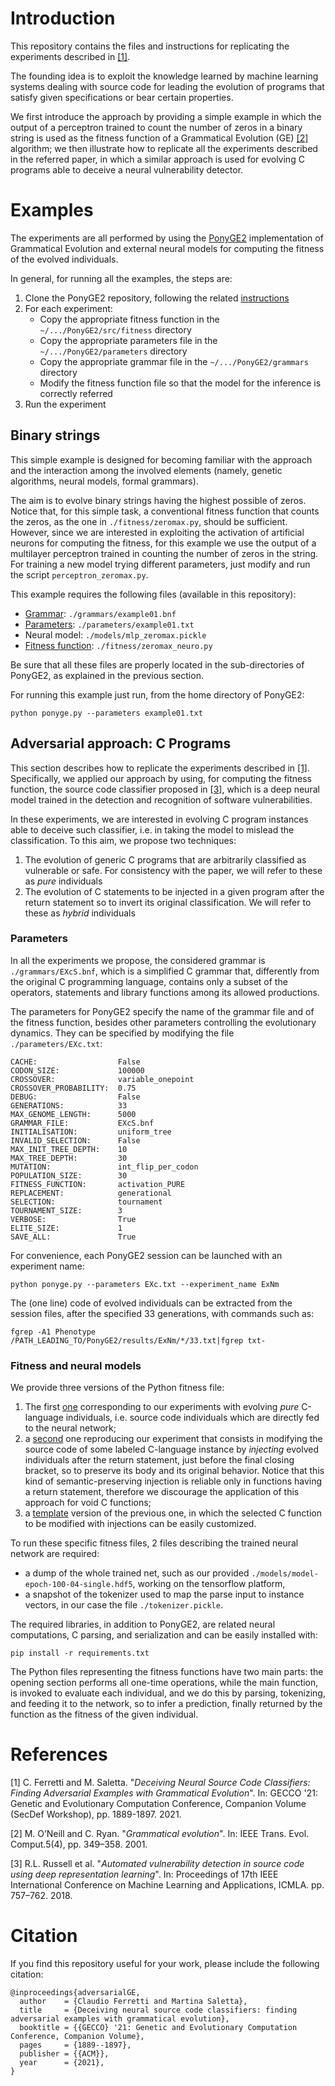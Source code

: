 # Introduction

This repository contains the files and instructions for replicating the experiments described in [[1]](#1).  

The founding idea is to exploit the knowledge learned by machine learning systems dealing with source code for leading the evolution of programs that satisfy given specifications or bear certain properties. 

We first introduce the approach by providing a simple example in which the output of a perceptron trained to count the number of zeros in a binary string is used as the fitness function of a Grammatical Evolution (GE) [[2]](#2) algorithm; we then illustrate how to replicate all the experiments described in the referred paper, in which a similar approach is used for evolving C programs able to deceive a neural vulnerability detector.   

# Examples

The experiments are all performed by using the [PonyGE2](https://github.com/PonyGE/PonyGE2) implementation of Grammatical Evolution and external neural models for computing the fitness of the evolved individuals.

In general, for running all the examples, the steps are:

1. Clone the PonyGE2 repository, following the related [instructions](https://github.com/PonyGE/PonyGE2/wiki)
2. For each experiment:
    * Copy the appropriate fitness function in the `~/.../PonyGE2/src/fitness` directory
    * Copy the appropriate parameters file in the `~/.../PonyGE2/parameters` directory
    * Copy the appropriate grammar file in the `~/.../PonyGE2/grammars` directory
    * Modify the fitness function file so that the model for the inference is correctly referred
3. Run the experiment    

## Binary strings

This simple example is designed for becoming familiar with the approach and the interaction among the involved elements (namely, genetic algorithms, neural models, formal grammars). 

The aim is to evolve binary strings having the highest possible of zeros. Notice that, for this simple task, a conventional fitness function that counts the zeros, as the one in `./fitness/zeromax.py`, should be sufficient. However, since we are interested in exploiting the activation of artificial neurons for computing the fitness, for this example we use the output of a multilayer perceptron trained in counting the number of zeros in the string. For training a new model trying different parameters, just modify and run the script `perceptron_zeromax.py`.

This example requires the following files (available in this repository):

* [Grammar](./grammars/example01.bnf): `./grammars/example01.bnf`
* [Parameters](./parameters/example01.txt): `./parameters/example01.txt`
* Neural model: `./models/mlp_zeromax.pickle`
* [Fitness function](./fitness/zeromax_neuro.py): `./fitness/zeromax_neuro.py`

Be sure that all these files are properly located in the sub-directories of PonyGE2, as explained in the previous section.

For running this example just run, from the home directory of PonyGE2: 
```
python ponyge.py --parameters example01.txt
```

## Adversarial approach: C Programs

This section describes how to replicate the experiments described in [[1]](#1). Specifically, we applied our approach by using, for computing the fitness function, the source code classifier proposed in [[3]](#3), which is a deep neural model trained in the detection and recognition of software vulnerabilities.

In these experiments, we are interested in evolving C program instances able to deceive such classifier, i.e. in taking the model to mislead the classification. To this aim, we propose two techniques:

1. The evolution of generic C programs that are arbitrarily classified as vulnerable or safe. For consistency with the paper, we will refer to these as *pure* individuals
2. The evolution of C statements to be injected in a given program after the return statement so to invert its original classification. We will refer to these as *hybrid* individuals

### Parameters

In all the experiments we propose, the considered grammar is `./grammars/EXcS.bnf`, which is a simplified C grammar that, differently from the original C programming language, contains only a subset of the operators, statements and library functions among its allowed productions.

The parameters for PonyGE2 specify the name of the grammar file and of the fitness function, besides other parameters controlling the evolutionary dynamics. They can be specified by modifying the file `./parameters/EXc.txt`:

    CACHE:                  False
    CODON_SIZE:             100000
    CROSSOVER:              variable_onepoint
    CROSSOVER_PROBABILITY:  0.75
    DEBUG:                  False
    GENERATIONS:            33
    MAX_GENOME_LENGTH:      5000
    GRAMMAR_FILE:           EXcS.bnf
    INITIALISATION:         uniform_tree
    INVALID_SELECTION:      False
    MAX_INIT_TREE_DEPTH:    10
    MAX_TREE_DEPTH:         30
    MUTATION:               int_flip_per_codon
    POPULATION_SIZE:        30
    FITNESS_FUNCTION:       activation_PURE
    REPLACEMENT:            generational
    SELECTION:              tournament
    TOURNAMENT_SIZE:        3
    VERBOSE:                True
    ELITE_SIZE:             1
    SAVE_ALL:               True

For convenience, each PonyGE2 session can be launched with an experiment name:

    python ponyge.py --parameters EXc.txt --experiment_name ExNm

The (one line) code of evolved individuals can be extracted from the session files, after the specified 33 generations, with commands such as:

    fgrep -A1 Phenotype /PATH_LEADING_TO/PonyGE2/results/ExNm/*/33.txt|fgrep txt-  

###  Fitness and neural models 

We provide three versions of the Python fitness file:

1. The first [one](./fitness/activation_PURE.py) corresponding to our experiments with evolving *pure* C-language individuals, i.e. source code individuals which are directly fed to the neural network;
2. a [second](./fitness/activation_INJECT.py) one reproducing our experiment that consists in modifying the source code of some labeled C-language instance by *injecting* evolved individuals after the return statement, just before the final closing bracket, so to preserve its body and its original behavior. Notice that this kind of semantic-preserving injection is reliable only in functions having a return statement, therefore we discourage the application of this approach for void C functions; 
3. a [template](./fitness/activation_TEMPLATE.py) version of the previous one, in which the selected C function to be modified with injections can be easily customized.

To run these specific fitness files, 2 files describing the trained neural network are required:

* a dump of the whole trained net, such as our provided `./models/model-epoch-100-04-single.hdf5`, working on the tensorflow platform,
* a snapshot of the tokenizer used to map the parse input to instance vectors, in our case the file `./tokenizer.pickle`.

The required libraries, in addition to PonyGE2, are related neural computations, C parsing, and serialization and can be easily installed with:

    pip install -r requirements.txt

The Python files representing the fitness functions have two main parts: the opening section performs all one-time operations, while the main function, is invoked to evaluate each individual, and we do this by parsing, tokenizing, and feeding it to the network, so to infer a prediction, finally returned by the function as the fitness of the given individual.

# References

<a id="1">[1]</a> C. Ferretti and M. Saletta. "*Deceiving Neural Source Code Classifiers: Finding Adversarial Examples with Grammatical Evolution*". In: GECCO '21: Genetic and Evolutionary Computation Conference, Companion Volume (SecDef Workshop), pp. 1889-1897. 2021. 

<a id="2">[2]</a> M. O’Neill and C. Ryan. "*Grammatical evolution*". In: IEEE Trans. Evol. Comput.5(4), pp. 349–358. 2001.

<a id="3">[3]</a>  R.L. Russell et al. "*Automated vulnerability detection in source code using deep representation learning*". In: Proceedings of 17th IEEE International Conference on Machine Learning and Applications, ICMLA. pp. 757–762. 2018.

# Citation

If you find this repository useful for your work, please include the following citation:

```
@inproceedings{adversarialGE,
  author    = {Claudio Ferretti and Martina Saletta},
  title     = {Deceiving neural source code classifiers: finding adversarial examples with grammatical evolution},
  booktitle = {{GECCO} '21: Genetic and Evolutionary Computation Conference, Companion Volume},
  pages     = {1889--1897},
  publisher = {{ACM}},
  year      = {2021},
}
```



